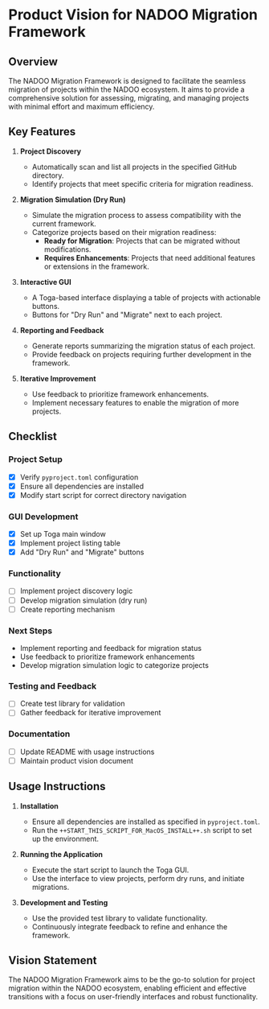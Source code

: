# Product Vision for NADOO Migration Framework

## Overview
The NADOO Migration Framework is designed to facilitate the seamless migration of projects within the NADOO ecosystem. It aims to provide a comprehensive solution for assessing, migrating, and managing projects with minimal effort and maximum efficiency.

## Key Features

1. **Project Discovery**
   - Automatically scan and list all projects in the specified GitHub directory.
   - Identify projects that meet specific criteria for migration readiness.

2. **Migration Simulation (Dry Run)**
   - Simulate the migration process to assess compatibility with the current framework.
   - Categorize projects based on their migration readiness:
     - **Ready for Migration**: Projects that can be migrated without modifications.
     - **Requires Enhancements**: Projects that need additional features or extensions in the framework.

3. **Interactive GUI**
   - A Toga-based interface displaying a table of projects with actionable buttons.
   - Buttons for "Dry Run" and "Migrate" next to each project.

4. **Reporting and Feedback**
   - Generate reports summarizing the migration status of each project.
   - Provide feedback on projects requiring further development in the framework.

5. **Iterative Improvement**
   - Use feedback to prioritize framework enhancements.
   - Implement necessary features to enable the migration of more projects.

## Checklist

### Project Setup
- [x] Verify `pyproject.toml` configuration
- [x] Ensure all dependencies are installed
- [x] Modify start script for correct directory navigation

### GUI Development
- [x] Set up Toga main window
- [x] Implement project listing table
- [x] Add "Dry Run" and "Migrate" buttons

### Functionality
- [ ] Implement project discovery logic
- [ ] Develop migration simulation (dry run)
- [ ] Create reporting mechanism

### Next Steps
- Implement reporting and feedback for migration status
- Use feedback to prioritize framework enhancements
- Develop migration simulation logic to categorize projects

### Testing and Feedback
- [ ] Create test library for validation
- [ ] Gather feedback for iterative improvement

### Documentation
- [ ] Update README with usage instructions
- [ ] Maintain product vision document

## Usage Instructions

1. **Installation**
   - Ensure all dependencies are installed as specified in `pyproject.toml`.
   - Run the `++START_THIS_SCRIPT_FOR_MacOS_INSTALL++.sh` script to set up the environment.

2. **Running the Application**
   - Execute the start script to launch the Toga GUI.
   - Use the interface to view projects, perform dry runs, and initiate migrations.

3. **Development and Testing**
   - Use the provided test library to validate functionality.
   - Continuously integrate feedback to refine and enhance the framework.

## Vision Statement
The NADOO Migration Framework aims to be the go-to solution for project migration within the NADOO ecosystem, enabling efficient and effective transitions with a focus on user-friendly interfaces and robust functionality.
